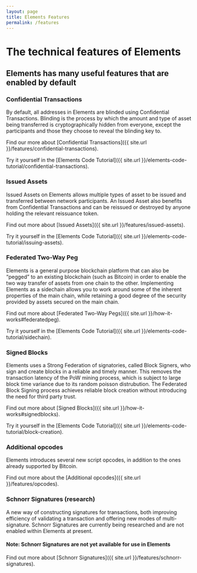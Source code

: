 ```yaml
---
layout: page
title: Elements Features
permalink: /features
---
```


# The technical features of Elements

## Elements has many useful features that are enabled by default

<a id="confidentialtransactions"></a>
### Confidential Transactions

By default, all addresses in Elements are blinded using Confidential Transactions. Blinding is the process by which the amount and type of asset being transferred is cryptographically hidden from everyone, except the participants and those they choose to reveal the blinding key to.

Find our more about [Confidential Transactions]({{ site.url }}/features/confidential-transactions).

Try it yourself in the [Elements Code Tutorial]({{ site.url }}/elements-code-tutorial/confidential-transactions).

<a id="issuedassets"></a>
### Issued Assets
Issued Assets on Elements allows multiple types of asset to be issued and transferred between network participants. An Issued Asset also benefits from Confidential Transactions and can be reissued or destroyed by anyone holding the relevant reissuance token.

Find out more about [Issued Assets]({{ site.url }}/features/issued-assets).

Try it yourself in the [Elements Code Tutorial]({{ site.url }}/elements-code-tutorial/issuing-assets).

<a id="federatedpeg"></a>
### Federated Two-Way Peg

Elements is a general purpose blockchain platform that can also be “pegged” to an existing blockchain (such as Bitcoin) in order to enable the two way transfer of assets from one chain to the other. Implementing Elements as a sidechain allows you to work around some of the inherent properties of the main chain, while retaining a good degree of the security provided by assets secured on the main chain.

Find out more about [Federated Two-Way Pegs]({{ site.url }}/how-it-works#federatedpeg).

Try it yourself in the [Elements Code Tutorial]({{ site.url }}/elements-code-tutorial/sidechain).

<a id="signedblocks"></a>
### Signed Blocks
Elements uses a Strong Federation of signatories, called Block Signers, who sign and create blocks in a reliable and timely manner. This removes the transaction latency of the PoW mining process, which is subject to large block time variance due to its random poisson distrubution. The Federated Block Signing process achieves reliable block creation without introducing the need for third party trust.

Find out more about [Signed Blocks]({{ site.url }}/how-it-works#signedblocks).

Try it yourself in the [Elements Code Tutorial]({{ site.url }}/elements-code-tutorial/block-creation).

<a id="opcodes"></a>
### Additional opcodes
Elements introduces several new script opcodes, in addition to the ones already supported by Bitcoin.

Find out more about the [Additional opcodes]({{ site.url }}/features/opcodes).

<a id="schnorr"></a>
### Schnorr Signatures (research)

A new way of constructing signatures for transactions, both improving efficiency of validating a transaction and offering new modes of multi-signature. Schnorr Signatures are currently being researched and are not enabled within Elements at present.

#### Note: Schnorr Signatures are not yet available for use in Elements

Find out more about [Schnorr Signatures]({{ site.url }}/features/schnorr-signatures).
